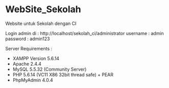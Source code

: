 # WebSite_Sekolah
Website untuk Sekolah dengan CI

Login admin di : http://localhost/sekolah_ci/administrator
username : admin
password : admin123


Server Requirements :
+ XAMPP Version 5.6.14 
+ Apache 2.4.4
+ MySQL 5.5.32 (Community Server)
+ PHP 5.6.14 (VC11 X86 32bit thread safe) + PEAR
+ PhpMyAdmin 4.0.4

